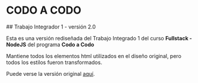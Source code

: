 # CODO A CODO
## Trabajo Integrador 1 - versión 2.0

Esta es una versión rediseñada del Trabajo Integrado 1 del curso **Fullstack - NodeJS** del programa **Codo a Codo**

Mantiene todos los elementos html utilizados en el diseño original, pero todos los estilos fueron transformados.

Puede verse la versión original [aquí][1].

[1]: https://lifrancucci-portfolio.github.io/codo-a-codo-tp1-v1/
